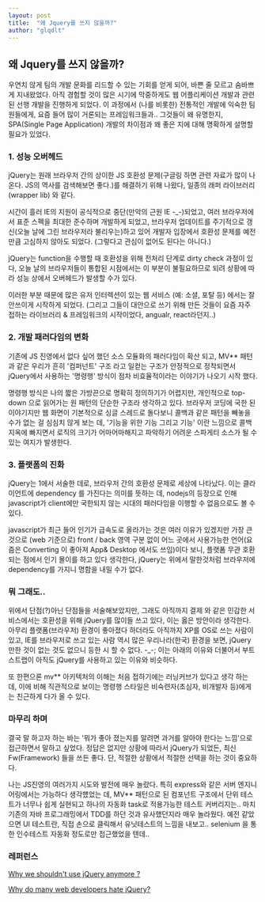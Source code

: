 ```yaml
---
layout: post
title:  "왜 Jquery를 쓰지 않을까?"
author: "glqdlt"
---
```


## 왜 Jquery를 쓰지 않을까?

우연치 않게 팀의 개발 문화를 리드할 수 있는 기회를 얻게 되어, 바쁜 줄 모르고 숨바쁘게 지내왔었다. 아직 경험할 것이 많은 시기에 막중하게도 웹 어플리케이션 개발과 관련 된 선행 개발을 진행하게 되었다. 이 과정에서 (나를 비롯한) 전통적인 개발에 익숙한 팀원들에게, 요즘 들어 많이 거론되는 프레임워크들과.. 그것들이 왜 유명한지, SPA(Single Page Application) 개발의 차이점과 왜 좋은 지에 대해 명확하게 설명할 필요가 있었다. 


### 1. 성능 오버헤드
 jQuery는 원래 브라우저 간의 상이한 JS 호환성 문제(구글링 하면 관련 자료가 많이 나온다. JS의 역사를 검색해보면 좋다.)를 해결하기 위해 나왔다, 일종의 래퍼 라이브러리(wrapper lib) 와 같다. 

시간이 흘러 IE의 지원이 공식적으로 중단(만악의 근원 IE -_-)되었고, 여러 브라우저에서 표준 스펙을 최대한 준수하며 개발하게 되었고, 브라우저 업데이트를 주기적으로 갱신(오늘 날에 그린 브라우저라 불리우는)하고 있어 개발자 입장에서 호환성 문제를 예전만큼 고심하지 않아도 되었다. (그렇다고 관심이 없어도 된다는 아니다.)

jQuery는 function을 수행할 때 호환성을 위해 전처리 단계로 dirty check 과정이 있다, 오늘 날의 브라우저들이 통합된 시점에서는 이 부분이 불필요하므로 되려 상황에 따라 성능 상에서 오버헤드가 발생할 수가 있다.

이러한 부분 때문에 많은 유저 인터렉션이 있는 웹 서비스 (예: 소셜, 포탈 등) 에서는 잘 안쓰이게 시작하게 되었다. (그리고 그들이 대안으로 쓰기 위해 만든 것들이 요즘 자주 접하는 라이브러리 & 프레임워크의 시작이었다, angualr, react라던지..)

### 2. 개발 패러다임의 변화
기존에 JS 진영에서 없다 싶어 했던 소스 모듈화의 패러다임이 확산 되고, MV** 패턴과 같은 우리가 흔히 '컴퍼넌트' 구조 라고 일컫는 구조가 안정적으로 정착되면서 jQuery에서 사용하는 '명령행' 방식이 점차 비효율적이라는 이야기가 나오기 시작 했다. 

명령행 방식은 나의 짧은 가방끈으로 명확히 정의하기가 어렵지만, 개인적으로 top-down 으로 읽어가는 원 패턴의 단순한 구조라 생각하고 있다. 브라우저 코딩에 국한 된 이야기지만 웹 화면이 기본적으로 싱글 스레드로 돌다보니 콜백과 같은 패턴을 빼놓을 수가 없는 걸 심심치 않게 보는 데, '기능을 위한 기능 그리고 기능' 이란 느낌으로 콜백지옥에 빠지면서  로직의 크기가 어마어마해지고 파악하기 어려운 스파게티 소스가 될 수 있는 여지가 발생한다.


### 3. 플랫폼의 진화

jQuery는 1에서 서술한 데로, 브라우저 간의 호환성 문제로 세상에 나타났다. 이는 클라이언트에 dependency 를 가진다는 의미를 뜻하는 데, nodejs의 등장으로 인해 javascript가 client에만 국한되지 않는 시대의 패러다임을 이행할 수 없음으로도 볼 수 있다. 

javascript가 최근 들어 인기가 급속도로 올라가는 것은 여러 이유가 있겠지만 가장 큰 것으로 (web 기준으로) front / back 영역 구분 없이 어느 곳에서 사용가능한 언어(요즘은 Converting 이 좋아져 App& Desktop 에서도 쓰임)이다 보니, 플랫폼 무관 호환되는 점에서 인기 몰이를 하고 있다 생각한다, jQuery는 위에서 말한것처럼 브라우저에 dependency를 가지니 명함을 내밀 수가 없다.


### 뭐 그래도..

위에서 단점(?)아닌 단점들을 서술해보았지만, 그래도 아직까지 결제 와 같은 민감한 서비스에서는 호환성을 위해 jQuery를 많이들 쓰고 있다, 이는 옳은 방안이라 생각한다. 아무리 플랫폼(브라우저) 환경이 좋아졌다 하더라도 아직까지 XP를 OS로 쓰는 사람이 있고, IE를 브라우저로 쓰고 있는 사람 역시 많은 우리나라(한국) 환경을 보면, jQuery 만한 것이 없는 것도 없으니 등한 시 할 수 없다. -_-; 이는 아래의 이유와 더불어서 부트스트랩이 아직도 jQuery를 사용하고 있는 이유와 비슷하다. 

또 한편으론 mv** 아키텍처의 이해는 처음 접하기에는 러닝커브가 있다고 생각 하는 데, 이에 비해 직관적으로 보이는 명령행 스타일은 비숙련자(초심자, 비개발자 등)에게는 친근하게 다가 올 수 있다.

### 마무리 하며

결국 말 하고자 하는 바는 '뭐가 좋아 졌는지를 알려면 과거를 알아야 한다는 느낌'으로 접근하면서 말하고 싶었다. 정답은 없지만 상황에 따라서 jQuery가 되었든, 최신 Fw(Framework) 들을  쓰든 좋다. 단, 적절한 상황에서 적절한 선택을 하는 것이 중요하다.

나는 JS진영의 여러가지 시도와 발전에 매우 놀랐다. 특히 express와 같은 서버 엔지니어링에서는 가능하다 생각헀었는 데, MV** 패턴으로 된 컴포넌트 구조에서 단위 테스트가 너무나 쉽게 실현되고 하나의 자동화 task로 적용가능한 테스트 커버리지는.. 마치 기존의 자바 프로그래밍에서 TDD를 하던 것과 유사했던지라 매우 놀라웠다. 예전 같았으면 UI 테스트란, 직접 손으로 클릭해서 유닛테스트의 느낌을 내보고.. selenium 을 통한 인수테스트 자동화 정도로만 접근했었을 텐데..


### 레퍼런스 
[Why we shouldn't use jQuery anymore ?](https://dev.to/belhassen07/why-i-dont-use-jquery-anymore--8nh)

[Why do many web developers hate jQuery?](https://hashnode.com/post/why-do-many-web-developers-hate-jquery-ciibz8fp801g9j3xtgx19utpe)
